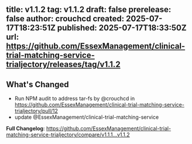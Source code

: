 title:	v1.1.2
tag:	v1.1.2
draft:	false
prerelease:	false
author:	crouchcd
created:	2025-07-17T18:23:51Z
published:	2025-07-17T18:33:50Z
url:	https://github.com/EssexManagement/clinical-trial-matching-service-trialjectory/releases/tag/v1.1.2
--
## What's Changed
* Run NPM audit to address tar-fs by @crouchcd in https://github.com/EssexManagement/clinical-trial-matching-service-trialjectory/pull/12
* update @EssexManagement/clinical-trial-matching-service


**Full Changelog**: https://github.com/EssexManagement/clinical-trial-matching-service-trialjectory/compare/v1.1.1...v1.1.2
